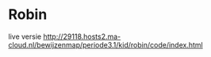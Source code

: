 # Robin

live versie http://29118.hosts2.ma-cloud.nl/bewijzenmap/periode3.1/kid/robin/code/index.html
